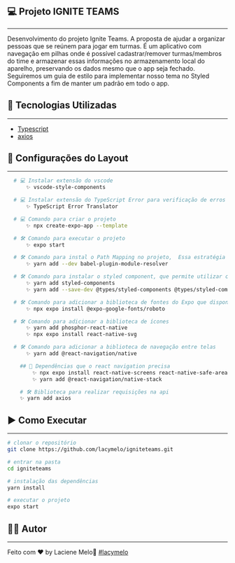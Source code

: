 <!-- <h1 align="center">
    <img alt="logo-hambre" title="Hambre Loja" src="src/assets/logo-hambre-readme.png" width="220px" />
</h1> -->


## 💻 Projeto IGNITE TEAMS

---

Desenvolvimento do projeto Ignite Teams. A proposta de ajudar a organizar pessoas que se reúnem para jogar em turmas. É um aplicativo com navegação em pilhas onde é possível cadastrar/remover turmas/membros do time e armazenar essas informações no armazenamento local do aparelho, preservando os dados mesmo que o app seja fechado. Seguiremos um guia de estilo para implementar nosso tema no Styled Components a fim de manter um padrão em todo o app.

## :rocket: Tecnologias Utilizadas
---

-  [Typescript](https://www.typescriptlang.org/)
-  [axios](https://github.com/axios/axios)

## 🔖 Configurações do Layout

---

```bash
  # 💻 Instalar extensão do vscode
      ✨ vscode-style-components

  # 💻 Instalar extensão do TypeScript Error para verificação de erros
      ✨ TypeScript Error Translator

  # 💻 Comando para criar o projeto
      ✨ npx create-expo-app --template

  # 🛠️ Comando para executar o projeto
      ✨ expo start

  # 🛠️ Comando para instal o Path Mapping no projeto,  Essa estratégia facilita bastante a importação dos arquivos no código ao trabalharmos com o @ em vez de vários ../
      ✨ yarn add --dev babel-plugin-module-resolver

  # 🛠️ Comando para instalar o styled component, que permite utilizar css no javascript
      ✨ yarn add styled-components
      ✨ yarn add --save-dev @types/styled-components @types/styled-components-react-native

  # 🛠️ Comando para adicionar a biblioteca de fontes do Expo que disponibiliza basicamente todas as fontes Google
      ✨ npx expo install @expo-google-fonts/roboto

  # 🛠️ Comando para adicionar a biblioteca de ícones
      ✨ yarn add phosphor-react-native
      ✨ npx expo install react-native-svg

  # 🛠️ Comando para adicionar a biblioteca de navegação entre telas
      ✨ yarn add @react-navigation/native

    ## 🔖 Dependências que o react navigation precisa
        ✨ npx expo install react-native-screens react-native-safe-area-context
        ✨ yarn add @react-navigation/native-stack

    # 🛠️ Biblioteca para realizar requisições na api
    ✨ yarn add axios
```
## :arrow_forward: Como Executar

---

```bash
# clonar o repositório
git clone https://github.com/lacymelo/igniteteams.git

# entrar na pasta
cd igniteteams

# instalação das dependências
yarn install

# executar o projeto
expo start
```
## :man_student: Autor
---

Feito com ♥ by Laciene Melo:wave: [#lacymelo](https://github.com/lacymelo)
